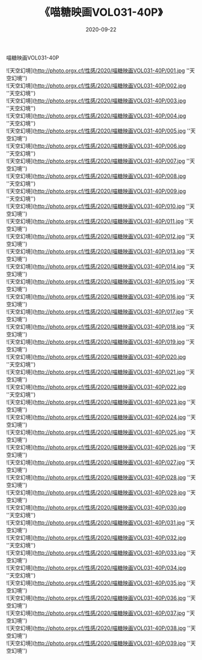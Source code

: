 ﻿---
layout: post
title:  《喵糖映画VOL031-40P》
date:   2020-09-22
img: http://photo.orgx.cf/性感/2020/喵糖映画VOL031-40P/000.jpg
tags: [美女, 性感, 泳衣]
---

喵糖映画VOL031-40P



![天空幻境](http://photo.orgx.cf/性感/2020/喵糖映画VOL031-40P/001.jpg ''天空幻境'') <br>
![天空幻境](http://photo.orgx.cf/性感/2020/喵糖映画VOL031-40P/002.jpg ''天空幻境'') <br>
![天空幻境](http://photo.orgx.cf/性感/2020/喵糖映画VOL031-40P/003.jpg ''天空幻境'') <br>
![天空幻境](http://photo.orgx.cf/性感/2020/喵糖映画VOL031-40P/004.jpg ''天空幻境'') <br>
![天空幻境](http://photo.orgx.cf/性感/2020/喵糖映画VOL031-40P/005.jpg ''天空幻境'') <br>
![天空幻境](http://photo.orgx.cf/性感/2020/喵糖映画VOL031-40P/006.jpg ''天空幻境'') <br>
![天空幻境](http://photo.orgx.cf/性感/2020/喵糖映画VOL031-40P/007.jpg ''天空幻境'') <br>
![天空幻境](http://photo.orgx.cf/性感/2020/喵糖映画VOL031-40P/008.jpg ''天空幻境'') <br>
![天空幻境](http://photo.orgx.cf/性感/2020/喵糖映画VOL031-40P/009.jpg ''天空幻境'') <br>
![天空幻境](http://photo.orgx.cf/性感/2020/喵糖映画VOL031-40P/010.jpg ''天空幻境'') <br>
![天空幻境](http://photo.orgx.cf/性感/2020/喵糖映画VOL031-40P/011.jpg ''天空幻境'') <br>
![天空幻境](http://photo.orgx.cf/性感/2020/喵糖映画VOL031-40P/012.jpg ''天空幻境'') <br>
![天空幻境](http://photo.orgx.cf/性感/2020/喵糖映画VOL031-40P/013.jpg ''天空幻境'') <br>
![天空幻境](http://photo.orgx.cf/性感/2020/喵糖映画VOL031-40P/014.jpg ''天空幻境'') <br>
![天空幻境](http://photo.orgx.cf/性感/2020/喵糖映画VOL031-40P/015.jpg ''天空幻境'') <br>
![天空幻境](http://photo.orgx.cf/性感/2020/喵糖映画VOL031-40P/016.jpg ''天空幻境'') <br>
![天空幻境](http://photo.orgx.cf/性感/2020/喵糖映画VOL031-40P/017.jpg ''天空幻境'') <br>
![天空幻境](http://photo.orgx.cf/性感/2020/喵糖映画VOL031-40P/018.jpg ''天空幻境'') <br>
![天空幻境](http://photo.orgx.cf/性感/2020/喵糖映画VOL031-40P/019.jpg ''天空幻境'') <br>
![天空幻境](http://photo.orgx.cf/性感/2020/喵糖映画VOL031-40P/020.jpg ''天空幻境'') <br>
![天空幻境](http://photo.orgx.cf/性感/2020/喵糖映画VOL031-40P/021.jpg ''天空幻境'') <br>
![天空幻境](http://photo.orgx.cf/性感/2020/喵糖映画VOL031-40P/022.jpg ''天空幻境'') <br>
![天空幻境](http://photo.orgx.cf/性感/2020/喵糖映画VOL031-40P/023.jpg ''天空幻境'') <br>
![天空幻境](http://photo.orgx.cf/性感/2020/喵糖映画VOL031-40P/024.jpg ''天空幻境'') <br>
![天空幻境](http://photo.orgx.cf/性感/2020/喵糖映画VOL031-40P/025.jpg ''天空幻境'') <br>
![天空幻境](http://photo.orgx.cf/性感/2020/喵糖映画VOL031-40P/026.jpg ''天空幻境'') <br>
![天空幻境](http://photo.orgx.cf/性感/2020/喵糖映画VOL031-40P/027.jpg ''天空幻境'') <br>
![天空幻境](http://photo.orgx.cf/性感/2020/喵糖映画VOL031-40P/028.jpg ''天空幻境'') <br>
![天空幻境](http://photo.orgx.cf/性感/2020/喵糖映画VOL031-40P/029.jpg ''天空幻境'') <br>
![天空幻境](http://photo.orgx.cf/性感/2020/喵糖映画VOL031-40P/030.jpg ''天空幻境'') <br>
![天空幻境](http://photo.orgx.cf/性感/2020/喵糖映画VOL031-40P/031.jpg ''天空幻境'') <br>
![天空幻境](http://photo.orgx.cf/性感/2020/喵糖映画VOL031-40P/032.jpg ''天空幻境'') <br>
![天空幻境](http://photo.orgx.cf/性感/2020/喵糖映画VOL031-40P/033.jpg ''天空幻境'') <br>
![天空幻境](http://photo.orgx.cf/性感/2020/喵糖映画VOL031-40P/034.jpg ''天空幻境'') <br>
![天空幻境](http://photo.orgx.cf/性感/2020/喵糖映画VOL031-40P/035.jpg ''天空幻境'') <br>
![天空幻境](http://photo.orgx.cf/性感/2020/喵糖映画VOL031-40P/036.jpg ''天空幻境'') <br>
![天空幻境](http://photo.orgx.cf/性感/2020/喵糖映画VOL031-40P/037.jpg ''天空幻境'') <br>
![天空幻境](http://photo.orgx.cf/性感/2020/喵糖映画VOL031-40P/038.jpg ''天空幻境'') <br>
![天空幻境](http://photo.orgx.cf/性感/2020/喵糖映画VOL031-40P/039.jpg ''天空幻境'') <br>